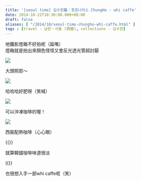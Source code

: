 ```yaml
---
title: '[seoul time] 김수현篇：청호나이스 ChungHo - whi caffe'
date: 2014-10-22T10:30:00.000+08:00
draft: false
aliases: [ "/2014/10/seoul-time-chungho-whi-caffe.html" ]
tags : [travel - 남한・서울 (首爾), collections - 김수현]
---
```


地鐵影燈箱不好拍呢（扁嘴）  
燈箱就是拍出來顏色怪怪又會反光透光管超討厭  

[![](https://4.bp.blogspot.com/-n35YVRneiqg/XE1vyvNJKVI/AAAAAAAAHNU/v55FBtKsRZgm7_zzRYb77p9aPQQWZ7k7wCLcBGAs/s640/14950784443_75382070e3_z.jpg)](https://4.bp.blogspot.com/-n35YVRneiqg/XE1vyvNJKVI/AAAAAAAAHNU/v55FBtKsRZgm7_zzRYb77p9aPQQWZ7k7wCLcBGAs/s1600/14950784443_75382070e3_z.jpg)

大頭照耶～  

[![](https://3.bp.blogspot.com/-pDpmXwOsAnU/XE1v39qS1wI/AAAAAAAAHNY/x8xO9pxRj4EP3ayzbwGJrOyoDTZwElfdwCLcBGAs/s640/14950785013_1285923fcc_z.jpg)](https://3.bp.blogspot.com/-pDpmXwOsAnU/XE1v39qS1wI/AAAAAAAAHNY/x8xO9pxRj4EP3ayzbwGJrOyoDTZwElfdwCLcBGAs/s1600/14950785013_1285923fcc_z.jpg)

哈哈哈好肥呀（笑喊）  

[![](https://1.bp.blogspot.com/-nyzaN4dM7Kw/XE1v9aXN33I/AAAAAAAAHNc/_SPruwOk2gEsynW7Lzw6hCuAjli5imymwCLcBGAs/s640/14950784703_d605d5f9fe_z.jpg)](https://1.bp.blogspot.com/-nyzaN4dM7Kw/XE1v9aXN33I/AAAAAAAAHNc/_SPruwOk2gEsynW7Lzw6hCuAjli5imymwCLcBGAs/s1600/14950784703_d605d5f9fe_z.jpg)

可以沖凍咖啡的喔！  

[![](https://1.bp.blogspot.com/-v8mn_xEw0RM/XE1wCumux3I/AAAAAAAAHNg/ZYcLT1XFmzc3z9fO2McFjDsTF2fnXteHACLcBGAs/s640/15568288671_d99158902c_z.jpg)](https://1.bp.blogspot.com/-v8mn_xEw0RM/XE1wCumux3I/AAAAAAAAHNg/ZYcLT1XFmzc3z9fO2McFjDsTF2fnXteHACLcBGAs/s1600/15568288671_d99158902c_z.jpg)

西裝配熱咖啡（心心眼）  

{{<youtube FCXxmECEL8k>}}

就算韓國咖啡味道很淡  

((<youtube lMSz8S7Iqw4>}}

也很想入手一部whi caffe呢（笑）